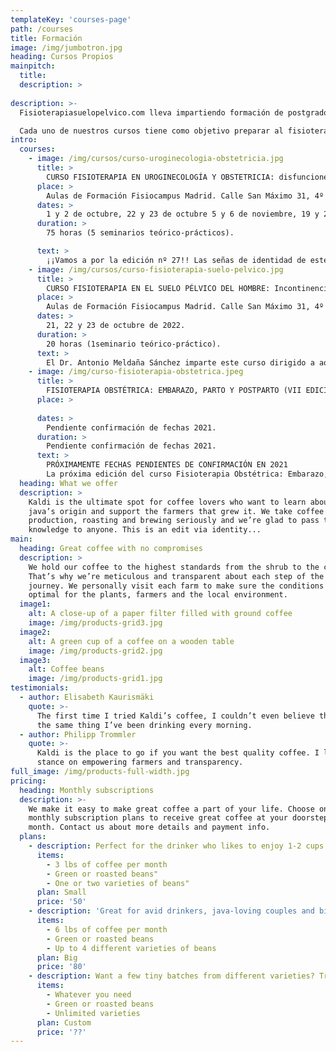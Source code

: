```yaml
---
templateKey: 'courses-page'
path: /courses
title: Formación
image: /img/jumbotron.jpg
heading: Cursos Propios
mainpitch:
  title: 
  description: >
    
description: >-
  Fisioterapiasuelopelvico.com lleva impartiendo formación de postgrado desde hace más de 10 años apostando siempre por ofrecer en nuestros cursos formación de vanguardia con la máxima calidad y los últimos avances en el campo de la fisioterapia de suelo pélvico.

  Cada uno de nuestros cursos tiene como objetivo preparar al fisioterapeuta para ser capaz de valorar y tratar las distintas disfunciones del suelo pélvico que padecen los pacientes con los que se va a encontrar en la práctica clínica diaria.
intro:
  courses:
    - image: /img/cursos/curso-uroginecologia-obstetricia.jpg
      title: >
        CURSO FISIOTERAPIA EN UROGINECOLOGÍA Y OBSTETRICIA: disfunciones pelviperineales (XXVII EDICIÓN)
      place: >
        Aulas de Formación Fisiocampus Madrid. Calle San Máximo 31, 4º planta- Módulo 5, 28041 Madrid.
      dates: >
        1 y 2 de octubre, 22 y 23 de octubre 5 y 6 de noviembre, 19 y 20 noviembre, 17 y 18 de diciembre de 2022
      duration: >
        75 horas (5 seminarios teórico-prácticos).

      text: >
        ¡¡Vamos a por la edición nº 27!! Las señas de identidad de este curso referencia en España en el campo de la fisioterapia en uroginecología siguen intactas: profesorado a la vanguardia en la especialidad de fisioterapia en suelo pélvico con una extensa trayectoria clínica y docente, conocimientos y competencias sobre las distintas disfunciones pelviperineales y su tratamiento en la mujer, un seminario de ecografía funcional abdomino-perineal que integra todos los conocimientos adquiridos y posibilidad de realizar estancias clínicas en unidades especializadas para completar la formación adquirida.
    - image: /img/cursos/curso-fisioterapia-suelo-pelvico.jpg
      title: > 
        CURSO FISIOTERAPIA EN EL SUELO PÉLVICO DEL HOMBRE: Incontinencia urinaria y disfunciones sexuales IIIª Edición
      place: >
        Aulas de Formación Fisiocampus Madrid. Calle San Máximo 31, 4º planta- Módulo 5, 28041 Madrid.
      dates: >
        21, 22 y 23 de octubre de 2022.
      duration: >
        20 horas (1seminario teórico-práctico).
      text: >
        El Dr. Antonio Meldaña Sánchez imparte este curso dirigido a aquellos fisioterapeutas que quieran continuar y profundizar en su especialización en la fisioterapia de suelo pélvico. Las disfunciones del suelo pélvico en el varón son cada vez más conocidas por la población general, aumentando exponencialmente el numero de hombres que actualmente acuden a consulta por el estado de su suelo pélvico, ya sea porque padecen incontinencia urinaria tras cirugía por cáncer de próstata, o para mejorar su salud y calidad sexual. Este curso se desarrolla en 20 horas en las que se profundizará en la anatomía del suelo pélvico masculino, la patofisiología de las distintas disfunciones y en los últimos avances en técnicas y tecnología para su abordaje, siempre desde el enfoque de la fisioterapia basada en la evidencia y en nuestra experiencia clínica.
    - image: /img/curso-fisioterapia-obstetrica.jpeg
      title: >
        FISIOTERAPIA OBSTÉTRICA: EMBARAZO, PARTO Y POSTPARTO (VII EDICIÓN)
      place: >
        
      dates: >
        Pendiente confirmación de fechas 2021.
      duration: >
        Pendiente confirmación de fechas 2021.
      text: >
        PRÓXIMAMENTE FECHAS PENDIENTES DE CONFIRMACIÓN EN 2021
        La próxima edición del curso Fisioterapia Obstétrica: Embarazo, Parto y Postparto está pendiente de confirmar sus fechas para 2021. Cuando toda la información esté disponible lo comunicaremos en la web y a través de las redes sociales.  
  heading: What we offer
  description: >
    Kaldi is the ultimate spot for coffee lovers who want to learn about their
    java’s origin and support the farmers that grew it. We take coffee
    production, roasting and brewing seriously and we’re glad to pass that
    knowledge to anyone. This is an edit via identity...
main:
  heading: Great coffee with no compromises
  description: >
    We hold our coffee to the highest standards from the shrub to the cup.
    That’s why we’re meticulous and transparent about each step of the coffee’s
    journey. We personally visit each farm to make sure the conditions are
    optimal for the plants, farmers and the local environment.
  image1:
    alt: A close-up of a paper filter filled with ground coffee
    image: /img/products-grid3.jpg
  image2:
    alt: A green cup of a coffee on a wooden table
    image: /img/products-grid2.jpg
  image3:
    alt: Coffee beans
    image: /img/products-grid1.jpg
testimonials:
  - author: Elisabeth Kaurismäki
    quote: >-
      The first time I tried Kaldi’s coffee, I couldn’t even believe that was
      the same thing I’ve been drinking every morning.
  - author: Philipp Trommler
    quote: >-
      Kaldi is the place to go if you want the best quality coffee. I love their
      stance on empowering farmers and transparency.
full_image: /img/products-full-width.jpg
pricing:
  heading: Monthly subscriptions
  description: >-
    We make it easy to make great coffee a part of your life. Choose one of our
    monthly subscription plans to receive great coffee at your doorstep each
    month. Contact us about more details and payment info.
  plans:
    - description: Perfect for the drinker who likes to enjoy 1-2 cups per day.
      items:
        - 3 lbs of coffee per month
        - Green or roasted beans"
        - One or two varieties of beans"
      plan: Small
      price: '50'
    - description: 'Great for avid drinkers, java-loving couples and bigger crowds'
      items:
        - 6 lbs of coffee per month
        - Green or roasted beans
        - Up to 4 different varieties of beans
      plan: Big
      price: '80'
    - description: Want a few tiny batches from different varieties? Try our custom plan
      items:
        - Whatever you need
        - Green or roasted beans
        - Unlimited varieties
      plan: Custom
      price: '??'
---
```

